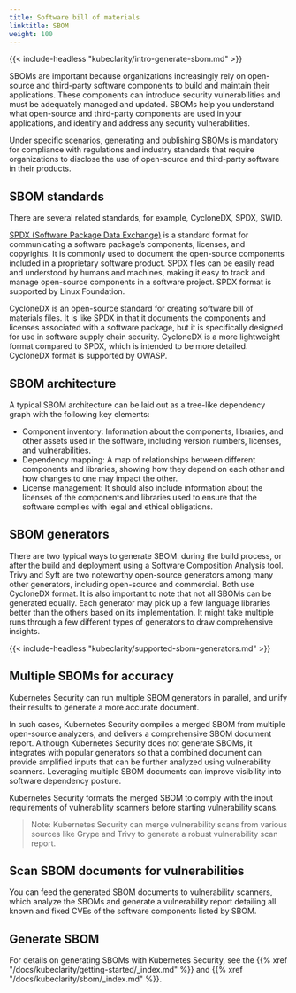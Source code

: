 ```yaml
---
title: Software bill of materials
linktitle: SBOM
weight: 100
---
```


{{< include-headless "kubeclarity/intro-generate-sbom.md" >}}

SBOMs are important because organizations increasingly rely on open-source and third-party software components to build and maintain their applications. These components can introduce security vulnerabilities and must be adequately managed and updated. SBOMs help you understand what open-source and third-party components are used in your applications, and identify and address any security vulnerabilities.

Under specific scenarios, generating and publishing SBOMs is mandatory for compliance with regulations and industry standards that require organizations to disclose the use of open-source and third-party software in their products.

## SBOM standards

There are several related standards, for example, CycloneDX, SPDX, SWID.

[SPDX (Software Package Data Exchange)](https://spdx.dev/) is a standard format for communicating a software package’s components, licenses, and copyrights. It is commonly used to document the open-source components included in a proprietary software product. SPDX files can be easily read and understood by humans and machines, making it easy to track and manage open-source components in a software project. SPDX format is supported by Linux Foundation.

CycloneDX is an open-source standard for creating software bill of materials files. It is like SPDX in that it documents the components and licenses associated with a software package, but it is specifically designed for use in software supply chain security. CycloneDX is a more lightweight format compared to SPDX, which is intended to be more detailed. CycloneDX format is supported by OWASP.

## SBOM architecture

A typical SBOM architecture can be laid out as a tree-like dependency graph with the following key elements:

- Component inventory: Information about the components, libraries, and other assets used in the software, including version numbers, licenses, and vulnerabilities.
- Dependency mapping: A map of relationships between different components and libraries, showing how they depend on each other and how changes to one may impact the other.
- License management: It should also include information about the licenses of the components and libraries used to ensure that the software complies with legal and ethical obligations.

## SBOM generators

There are two typical ways to generate SBOM: during the build process, or after the build and deployment using a Software Composition Analysis tool. Trivy and Syft are two noteworthy open-source generators among many other generators, including open-source and commercial. Both use CycloneDX format. It is also important to note that not all SBOMs can be generated equally. Each generator may pick up a few language libraries better than the others based on its implementation. It might take multiple runs through a few different types of generators to draw comprehensive insights.

{{< include-headless "kubeclarity/supported-sbom-generators.md" >}}

## Multiple SBOMs for accuracy

Kubernetes Security can run multiple SBOM generators in parallel, and unify their results to generate a more accurate document.

In such cases, Kubernetes Security compiles a merged SBOM from multiple open-source analyzers, and delivers a comprehensive SBOM document report. Although Kubernetes Security does not generate SBOMs, it integrates with popular generators so that a combined document can provide amplified inputs that can be further analyzed using vulnerability scanners. Leveraging multiple SBOM documents can improve visibility into software dependency posture.

Kubernetes Security formats the merged SBOM to comply with the input requirements of vulnerability scanners before starting vulnerability scans.

> Note: Kubernetes Security can merge vulnerability scans from various sources like Grype and Trivy to generate a robust vulnerability scan report.

## Scan SBOM documents for vulnerabilities

You can feed the generated SBOM documents to vulnerability scanners, which analyze the SBOMs and generate a vulnerability report detailing all known and fixed CVEs of the software components listed by SBOM.

## Generate SBOM

For details on generating SBOMs with Kubernetes Security, see the {{% xref "/docs/kubeclarity/getting-started/_index.md" %}} and {{% xref "/docs/kubeclarity/sbom/_index.md" %}}.
